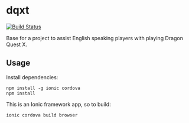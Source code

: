 # dqxt

[![Build Status](https://travis-ci.org/jlbeard84/dqxt.svg?branch=master)](https://travis-ci.org/jlbeard84/dqxt)

Base for a project to assist English speaking players with playing Dragon Quest X.

## Usage

Install dependencies:

    npm install -g ionic cordova
    npm install

This is an Ionic framework app, so to build:

    ionic cordova build browser
